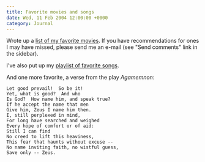 ```yaml
---
title: Favorite movies and songs
date: Wed, 11 Feb 2004 12:00:00 +0000
category: Journal
---
```


Wrote up a [list of my favorite movies](GoodMovies).  If you have recommendations for
ones I may have missed, please send me an e-mail (see "Send comments"
link in the sidebar).

I've also put up my [playlist of favorite songs](playlist).

And one more favorite, a verse from the play *Agamemnon*:

    Let good prevail!  So be it!  
    Yet, what is good?  And who  
    Is God?  How name him, and speak true?  
    If he accept the name that men  
    Give him, Zeus I name him then.  
    I, still perplexed in mind,  
    For long have searched and weighed  
    Every hope of comfort or of aid:  
    Still I can find  
    No creed to lift this heaviness,  
    This fear that haunts without excuse --  
    No name inviting faith, no wistful guess,  
    Save only -- Zeus.


